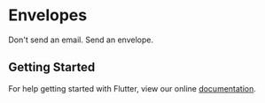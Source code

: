 # Envelopes

Don't send an email. Send an envelope.

## Getting Started

For help getting started with Flutter, view our online
[documentation](https://flutter.io/).
